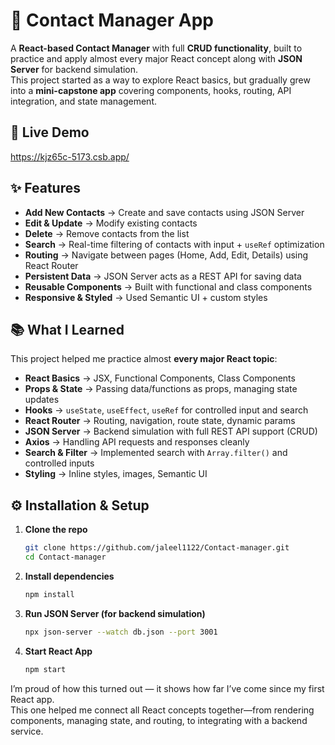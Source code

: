 # 📱 Contact Manager App

A **React-based Contact Manager** with full **CRUD functionality**, built to practice and apply almost every major React concept along with **JSON Server** for backend simulation.  
This project started as a way to explore React basics, but gradually grew into a **mini-capstone app** covering components, hooks, routing, API integration, and state management.


## 🔗 Live Demo
https://kjz65c-5173.csb.app/


## ✨ Features  
- **Add New Contacts** → Create and save contacts using JSON Server  
- **Edit & Update** → Modify existing contacts  
- **Delete** → Remove contacts from the list  
- **Search** → Real-time filtering of contacts with input + `useRef` optimization  
- **Routing** → Navigate between pages (Home, Add, Edit, Details) using React Router  
- **Persistent Data** → JSON Server acts as a REST API for saving data  
- **Reusable Components** → Built with functional and class components  
- **Responsive & Styled** → Used Semantic UI + custom styles


## 📚 What I Learned  
This project helped me practice almost **every major React topic**:  

- **React Basics** → JSX, Functional Components, Class Components  
- **Props & State** → Passing data/functions as props, managing state updates  
- **Hooks** → `useState`, `useEffect`, `useRef` for controlled input and search  
- **React Router** → Routing, navigation, route state, dynamic params  
- **JSON Server** → Backend simulation with full REST API support (CRUD)  
- **Axios** → Handling API requests and responses cleanly  
- **Search & Filter** → Implemented search with `Array.filter()` and controlled inputs  
- **Styling** → Inline styles, images, Semantic UI 


## ⚙️ Installation & Setup  
1. **Clone the repo**  
   ```bash
   git clone https://github.com/jaleel1122/Contact-manager.git
   cd Contact-manager

2. **Install dependencies** 
   ```bash
   npm install
   
3. **Run JSON Server (for backend simulation)**
    ```bash
    npx json-server --watch db.json --port 3001

4. **Start React App** 
    ```bash
    npm start


I’m proud of how this turned out — it shows how far I’ve come since my first React app.  
This one helped me connect all React concepts together—from rendering components, managing state, and routing, to integrating with a backend service.  
